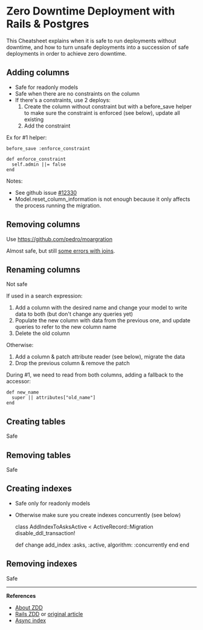 # Zero Downtime Deployment with Rails & Postgres

This Cheatsheet explains when it is safe to run deployments without downtime, and how to turn unsafe deployments into a succession of safe deployments in order to achieve zero downtime.

## Adding columns
  * Safe for readonly models
  * Safe when there are no constraints on the column
  * If there's a constraints, use 2 deploys:
    1. Create the column without constraint but with a before_save helper to make sure the constraint is enforced (see below), update all existing
    2. Add the constraint

Ex for #1 helper:

    before_save :enforce_constraint

    def enforce_constraint
      self.admin ||= false
    end

Notes:
  * See github issue [#12330](https://github.com/rails/rails/issues/12330)
  * Model.reset_column_information is not enough because it only affects the process running the migration.

## Removing columns

Use https://github.com/pedro/moargration

Almost safe, but still [some errors with joins](https://github.com/pedro/moargration/issues/1).

## Renaming columns

Not safe

If used in a search expression:

1. Add a column with the desired name and change your model to write data to both (but don't change any queries yet)
2. Populate the new column with data from the previous one, and update queries to refer to the new column name
3. Delete the old column

Otherwise:

1. Add a column & patch attribute reader (see below), migrate the data
2. Drop the previous column & remove the patch

During #1, we need to read from both columns, adding a fallback to the accessor:

    def new_name
      super || attributes["old_name"]
    end


## Creating tables

Safe

## Removing tables

Safe

## Creating indexes

  * Safe only for readonly models
  * Otherwise make sure you create indexes concurrently (see below)


    class AddIndexToAsksActive < ActiveRecord::Migration
      disable_ddl_transaction!

      def change
        add_index :asks, :active, algorithm: :concurrently
      end
    end

## Removing indexes

Safe

---

**References**

  * [About ZDD](http://blog.codeship.com/zero-downtime-deployment/)
  * [Rails ZDD](http://blog.codeship.com/rails-migrations-zero-downtime/) or [original article](http://pedro.herokuapp.com/past/2011/7/13/rails_migrations_with_no_downtime/)
  * [Async index](https://robots.thoughtbot.com/how-to-create-postgres-indexes-concurrently-in)

